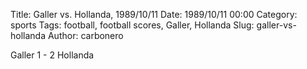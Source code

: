 Title: Galler vs. Hollanda, 1989/10/11
Date: 1989/10/11 00:00
Category: sports
Tags: football, football scores, Galler, Hollanda
Slug: galler-vs-hollanda
Author: carbonero


Galler 1 - 2 Hollanda
